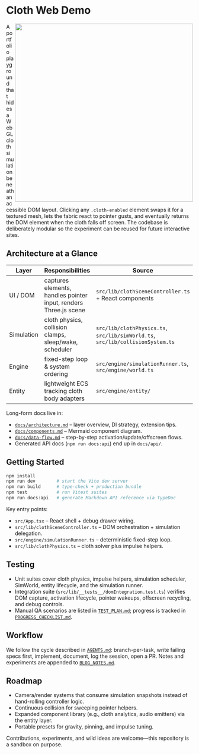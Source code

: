 # Cloth Web Demo

<img src="https://github.com/user-attachments/assets/976ff0de-e55b-46d6-990b-bba48cbe741e" width="480" align="right" />

A portfolio playground that hides a WebGL cloth simulation beneath an accessible DOM layout. Clicking any `.cloth-enabled` element swaps it for a textured mesh, lets the fabric react to pointer gusts, and eventually returns the DOM element when the cloth falls off screen. The codebase is deliberately modular so the experiment can be reused for future interactive sites.

## Architecture at a Glance

| Layer | Responsibilities | Source |
| ----- | ---------------- | ------ |
| UI / DOM | captures elements, handles pointer input, renders Three.js scene | `src/lib/clothSceneController.ts` + React components |
| Simulation | cloth physics, collision clamps, sleep/wake, scheduler | `src/lib/clothPhysics.ts`, `src/lib/simWorld.ts`, `src/lib/collisionSystem.ts` |
| Engine | fixed-step loop & system ordering | `src/engine/simulationRunner.ts`, `src/engine/world.ts` |
| Entity | lightweight ECS tracking cloth body adapters | `src/engine/entity/` |

Long-form docs live in:

- [`docs/architecture.md`](docs/architecture.md) – layer overview, DI strategy, extension tips.
- [`docs/components.md`](docs/components.md) – Mermaid component diagram.
- [`docs/data-flow.md`](docs/data-flow.md) – step-by-step activation/update/offscreen flows.
- Generated API docs (`npm run docs:api`) end up in `docs/api/`.

## Getting Started

```bash
npm install
npm run dev        # start the Vite dev server
npm run build      # type-check + production bundle
npm test           # run Vitest suites
npm run docs:api   # generate Markdown API reference via TypeDoc
```

Key entry points:

- `src/App.tsx` – React shell + debug drawer wiring.
- `src/lib/clothSceneController.ts` – DOM orchestration + simulation delegation.
- `src/engine/simulationRunner.ts` – deterministic fixed-step loop.
- `src/lib/clothPhysics.ts` – cloth solver plus impulse helpers.

## Testing

- Unit suites cover cloth physics, impulse helpers, simulation scheduler, SimWorld, entity lifecycle, and the simulation runner.
- Integration suite (`src/lib/__tests__/domIntegration.test.ts`) verifies DOM capture, activation lifecycle, pointer wakeups, offscreen recycling, and debug controls.
- Manual QA scenarios are listed in [`TEST_PLAN.md`](TEST_PLAN.md); progress is tracked in [`PROGRESS_CHECKLIST.md`](PROGRESS_CHECKLIST.md).

## Workflow

We follow the cycle described in [`AGENTS.md`](AGENTS.md): branch-per-task, write failing specs first, implement, document, log the session, open a PR. Notes and experiments are appended to [`BLOG_NOTES.md`](BLOG_NOTES.md).

## Roadmap

- Camera/render systems that consume simulation snapshots instead of hand-rolling controller logic.
- Continuous collision for sweeping pointer helpers.
- Expanded component library (e.g., cloth analytics, audio emitters) via the entity layer.
- Portable presets for gravity, pinning, and impulse tuning.

Contributions, experiments, and wild ideas are welcome—this repository is a sandbox on purpose.

